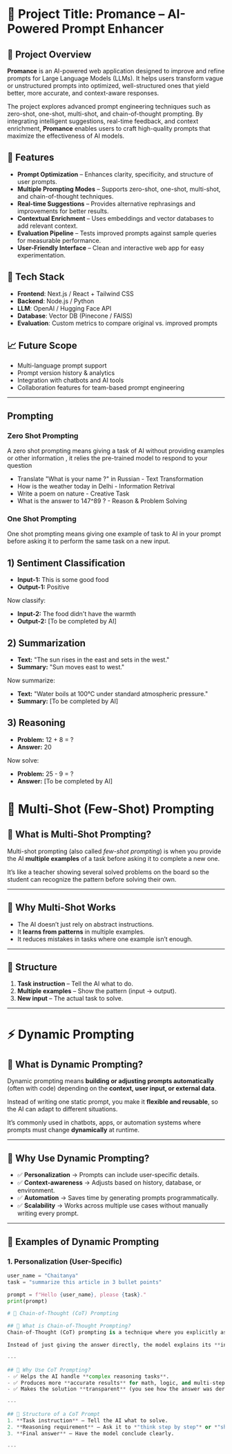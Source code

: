 # 📌 Project Title: Promance – AI-Powered Prompt Enhancer  

## 🚀 Project Overview  
**Promance** is an AI-powered web application designed to improve and refine prompts for Large Language Models (LLMs). It helps users transform vague or unstructured prompts into optimized, well-structured ones that yield better, more accurate, and context-aware responses.  

The project explores advanced prompt engineering techniques such as zero-shot, one-shot, multi-shot, and chain-of-thought prompting. By integrating intelligent suggestions, real-time feedback, and context enrichment, **Promance** enables users to craft high-quality prompts that maximize the effectiveness of AI models.  

## 🔧 Features  
- **Prompt Optimization** – Enhances clarity, specificity, and structure of user prompts.  
- **Multiple Prompting Modes** – Supports zero-shot, one-shot, multi-shot, and chain-of-thought techniques.  
- **Real-time Suggestions** – Provides alternative rephrasings and improvements for better results.  
- **Contextual Enrichment** – Uses embeddings and vector databases to add relevant context.  
- **Evaluation Pipeline** – Tests improved prompts against sample queries for measurable performance.  
- **User-Friendly Interface** – Clean and interactive web app for easy experimentation.  

## 🎯 Tech Stack  
- **Frontend**: Next.js / React + Tailwind CSS  
- **Backend**: Node.js / Python  
- **LLM**: OpenAI / Hugging Face API  
- **Database**: Vector DB (Pinecone / FAISS)  
- **Evaluation**: Custom metrics to compare original vs. improved prompts  

## 📈 Future Scope  
- Multi-language prompt support  
- Prompt version history & analytics  
- Integration with chatbots and AI tools  
- Collaboration features for team-based prompt engineering 

---

## Prompting 


### Zero Shot Prompting 

  A zero shot prompting means giving a task of AI without providing examples or other information , it relies the pre-trained model to respond to your question

 * Translate "What is your name ?" in Russian - Text Transformation
 * How is the weather today in Delhi - Information Retrival 
 * Write a poem on nature - Creative Task
 * What is the answer to 147^89 ? - Reason & Problem Solving

 ### One Shot Prompting

One shot prompting means giving one example of task to AI in your prompt before asking it to perform the same task on a new input.

## 1) Sentiment Classification

* **Input-1:** This is some good food
* **Output-1:** Positive

Now classify:

* **Input-2:** The food didn't have the warmth
* **Output-2:** [To be completed by AI]

## 2) Summarization

* **Text:** "The sun rises in the east and sets in the west."
* **Summary:** "Sun moves east to west."

Now summarize:

* **Text:** "Water boils at 100°C under standard atmospheric pressure."
* **Summary:** [To be completed by AI]

## 3) Reasoning

* **Problem:** 12 + 8 = ?
* **Answer:** 20

Now solve:

* **Problem:** 25 - 9 = ?
* **Answer:** [To be completed by AI]

# 🧠 Multi-Shot (Few-Shot) Prompting

## 🔹 What is Multi-Shot Prompting?
Multi-shot prompting (also called *few-shot prompting*) is when you provide the AI **multiple examples** of a task before asking it to complete a new one.  

It’s like a teacher showing several solved problems on the board so the student can recognize the pattern before solving their own.

---

## 🔹 Why Multi-Shot Works
- The AI doesn’t just rely on abstract instructions.  
- It **learns from patterns** in multiple examples.  
- It reduces mistakes in tasks where one example isn’t enough.  

---

## 🔹 Structure
1. **Task instruction** – Tell the AI what to do.  
2. **Multiple examples** – Show the pattern (input → output).  
3. **New input** – The actual task to solve.  

---
# ⚡ Dynamic Prompting

## 🔹 What is Dynamic Prompting?  
Dynamic prompting means **building or adjusting prompts automatically** (often with code) depending on the **context, user input, or external data**.  

Instead of writing one static prompt, you make it **flexible and reusable**, so the AI can adapt to different situations.  

It’s commonly used in chatbots, apps, or automation systems where prompts must change **dynamically** at runtime.  

---

## 🔹 Why Use Dynamic Prompting?  
- ✅ **Personalization** → Prompts can include user-specific details.  
- ✅ **Context-awareness** → Adjusts based on history, database, or environment.  
- ✅ **Automation** → Saves time by generating prompts programmatically.  
- ✅ **Scalability** → Works across multiple use cases without manually writing every prompt.  

---

## 🔹 Examples of Dynamic Prompting  

### 1. Personalization (User-Specific)  
```python
user_name = "Chaitanya"
task = "summarize this article in 3 bullet points"

prompt = f"Hello {user_name}, please {task}."
print(prompt)

# 🧩 Chain-of-Thought (CoT) Prompting

## 🔹 What is Chain-of-Thought Prompting?
Chain-of-Thought (CoT) prompting is a technique where you explicitly ask the AI to **show its reasoning process step by step** before giving the final answer.  

Instead of just giving the answer directly, the model explains its **intermediate thinking steps**, similar to how a person might solve a math or logic problem.  

---

## 🔹 Why Use CoT Prompting?
- ✅ Helps the AI handle **complex reasoning tasks**.  
- ✅ Produces more **accurate results** for math, logic, and multi-step problems.  
- ✅ Makes the solution **transparent** (you see how the answer was derived).  

---

## 🔹 Structure of a CoT Prompt
1. **Task instruction** – Tell the AI what to solve.  
2. **Reasoning requirement** – Ask it to *"think step by step"* or *"show the reasoning."*  
3. **Final answer** – Have the model conclude clearly.  

---

  



